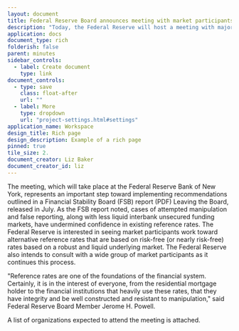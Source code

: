 ```yaml
---
layout: document
title: Federal Reserve Board announces meeting with market participants on reference rate reform
description: "Today, the Federal Reserve will host a meeting with major market and official sector participants to discuss the process for developing risk-free reference rate alternatives to the current London Interbank Offered Rate (Libor) for use in future U.S. dollar derivative and certain other financial contracts.."
application: docs
document_type: rich
folderish: false
parent: minutes
sidebar_controls:
  - label: Create document
    type: link
document_controls:
  - type: save
    class: float-after
    url: ""
  - label: More
    type: dropdown
    url: "project-settings.html#settings"
application_name: Workspace
design_title: Rich page
design_description: Example of a rich page
pinned: true
tile_size: 2.
document_creator: Liz Baker
document_creator_id: liz
---
```


The meeting, which will take place at the Federal Reserve Bank of New York, represents an important step toward implementing recommendations outlined in a Financial Stability Board (FSB) report (PDF) Leaving the Board, released in July. As the FSB report noted, cases of attempted manipulation and false reporting, along with less liquid interbank unsecured funding markets, have undermined confidence in existing reference rates. The Federal Reserve is interested in seeing market participants work toward alternative reference rates that are based on risk-free (or nearly risk-free) rates based on a robust and liquid underlying market. The Federal Reserve also intends to consult with a wide group of market participants as it continues this process.

"Reference rates are one of the foundations of the financial system. Certainly, it is in the interest of everyone, from the residential mortgage holder to the financial institutions that heavily use these rates, that they have integrity and be well constructed and resistant to manipulation," said Federal Reserve Board Member Jerome H. Powell.

A list of organizations expected to attend the meeting is attached.
